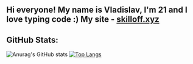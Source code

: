 ## Hi everyone! My name is Vladislav, I'm 21 and I love typing code :) My site - [skilloff.xyz](skilloff.xyz)

## GitHub Stats:
![Anurag's GitHub stats](https://github-readme-stats.vercel.app/api?username=skilloff1337&show_icons=true&theme=merko&hide=contribs,prs)
[![Top Langs](https://github-readme-stats.vercel.app/api/top-langs/?username=skilloff1337&layout=compact)](https://github.com/anuraghazra/github-readme-stats)
